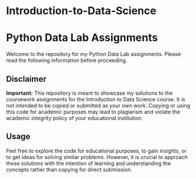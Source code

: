 # Introduction-to-Data-Science

# Python Data Lab Assignments

Welcome to the repository for my Python Data Lab assignments. Please read the following information before proceeding.

## Disclaimer

**Important:** This repository is meant to showcase my solutions to the coursework assignments for the Introduction to Data Science course. It is not intended to be copied or submitted as your own work. Copying or using this code for academic purposes may lead to plagiarism and violate the academic integrity policy of your educational institution.

## Usage

Feel free to explore the code for educational purposes, to gain insights, or to get ideas for solving similar problems. However, it is crucial to approach these solutions with the intention of learning and understanding the concepts rather than copying for direct submission.
